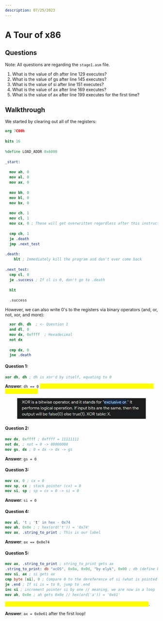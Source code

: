 ```yaml
---
description: 07/25/2023
---
```


# A Tour of x86

## Questions

Note: All questions are regarding the `stage1.asm` file.

1. What is the value of dh after line 129 executes?
2. What is the value of gs after line 145 executes?
3. What is the value of si after line 151 executes?
4. What is the value of ax after line 169 executes?
5. What is the value of ax after line 199 executes for the first time?

## Walkthrough

We started by clearing out all of the registers:

```nasm
org 7C00h

bits 16

%define LOAD_ADDR 0x6000

_start:

  mov ah, 0
  mov al, 0
  mov ax, 0
  
  mov bh, 0
  mov bl, 0
  mov bx, 0
  
  mov ch, 1
  mov cl, 1
  mov cx, 0 ; These will get overwritten regardless after this instruction is executed so it does not matter if they are set to 1
  
  cmp ch, 1
  je .death
  jmp .next_test
  
.death:
    hlt ; Immediately kill the program and don't ever come back
    
.next_test:
  cmp cl, 0
  je .success ; If cl is 0, don't go to .death
  
  hlt
  
  .success
```

However, we can also write 0's to the registers via binary operators (and, or, not, xor, and more):

```nasm
  xor dh, dh  ; <- Question 1
  and dl, 0
  mov dx, 0xffff  ; Hexadecimal
  not dx

  cmp dx, 0
  jne .death
```

#### Question 1:

```nasm
xor dh, dh ; dh is xor'd by itself, equating to 0
```

**Answer**: `dh == 0` <mark style="color:yellow;">When you XOR (Exclusive OR) a value by itself, the result will always be 0.</mark>

<figure><img src="../../.gitbook/assets/image (74).png" alt=""><figcaption></figcaption></figure>

#### Question 2:

```nasm
mov dx, 0xffff ; 0xffff = 11111111
not dx, ; not = 0 -> 00000000
mov gs, dx ; 0 = dx -> dx -> gs
```

**Answer**: `gs = 0`

#### Question 3:

```nasm
mov cx, 0 ; cx = 0
mov sp, cx ; stack pointer (cx) = 0
mov si, sp ; sp = cx = 0 -> si = 0
```

**Answer**: `si = 0`&#x20;

#### Question 4:

```nasm
mov al, 't ; 't' in hex - 0x74
mov ah, 0x0e ; ; hex(ord('t')) = '0x74'
mov ax, .string_to_print ; This is our label
```

**Answer**: `ax == 0x0e74`

#### Question 5:

```nasm
mov ax, .string_to_print ; string_to_print gets ax
.string_to_print: db "acOS", 0x0a, 0x0d, "by elyk", 0x00 ; db (define bytes)
mov si, ax ; si gets ax
cmp byte [si], 0 ; Compare 0 to the dereference of si (what is pointed to by si) // This is because of the brackets
je .end ; If si is = to 0, jump to .end
inc si ; increment pointer si by one // meaning, we are now in a loop
mov ah, 0x0e ; ah gets 0x0e // hex(ord('a')) = '0x61'
```

<mark style="color:yellow;">The a comes from the first letter in "acOS" from the first loop increment</mark>.&#x20;

**Answer**: `ax = 0x0e61` after the first loop!

